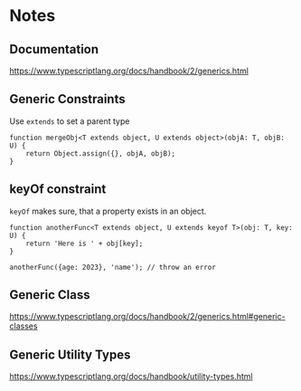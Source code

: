 # Notes
## Documentation 
https://www.typescriptlang.org/docs/handbook/2/generics.html
## Generic Constraints
Use `extends` to set a parent type
```
function mergeObj<T extends object, U extends object>(objA: T, objB: U) {
    return Object.assign({}, objA, objB);
}
```
## keyOf constraint
`keyOf` makes sure, that a property exists in an object.
```
function anotherFunc<T extends object, U extends keyof T>(obj: T, key: U) {
    return 'Here is ' + obj[key];
}

anotherFunc({age: 2023}, 'name'); // throw an error
```
## Generic Class
https://www.typescriptlang.org/docs/handbook/2/generics.html#generic-classes
## Generic Utility Types
https://www.typescriptlang.org/docs/handbook/utility-types.html